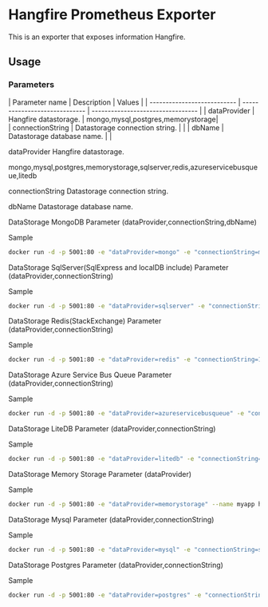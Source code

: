 # Hangfire Prometheus Exporter

This is an exporter that exposes information Hangfire.

Usage
---

### Parameters

| Parameter name               | Description                    | Values                            |                                                                                        | ---------------------------  | -----------------------------  | --------------------------------- |
| dataProvider                 | Hangfire datastorage.          | mongo,mysql,postgres,memorystorage|                                                                                                                  
| connectionString             | Datastorage connection string. |                                   |                                 | dbName                       | Datastorage database name.     |                                   |

dataProvider  Hangfire datastorage.

   mongo,mysql,postgres,memorystorage,sqlserver,redis,azureservicebusqueue,litedb

connectionString  Datastorage connection string.

dbName  Datastorage database name.


DataStorage MongoDB
Parameter (dataProvider,connectionString,dbName)

Sample

```sh
docker run -d -p 5001:80 -e "dataProvider=mongo" -e "connectionString=mongodb://192.168.1.1:27017" -e "dbName=hangfire" --name myapp hangfireExporter
```

DataStorage SqlServer(SqlExpress and localDB include)
Parameter (dataProvider,connectionString)

Sample

```sh
docker run -d -p 5001:80 -e "dataProvider=sqlserver" -e "connectionString=Server=(localdb)\MSSQLLocalDB; database=hangfire; integrated security=True;" --name myapp hangfireExporter
```

DataStorage Redis(StackExchange)
Parameter (dataProvider,connectionString)

Sample

```sh
docker run -d -p 5001:80 -e "dataProvider=redis" -e "connectionString=192.168.1.1:6379" --name myapp hangfireExporter
```


DataStorage Azure Service Bus Queue
Parameter (dataProvider,connectionString)

Sample
```sh
docker run -d -p 5001:80 -e "dataProvider=azureservicebusqueue" -e "connectionString=..." --name myapp hangfireExporter
```

DataStorage LiteDB
Parameter (dataProvider,connectionString)

Sample

```sh
docker run -d -p 5001:80 -e "dataProvider=litedb" -e "connectionString=filePath" --name myapp hangfireExporter
```

DataStorage Memory Storage
Parameter (dataProvider)

Sample

```sh
docker run -d -p 5001:80 -e "dataProvider=memorystorage" --name myapp hangfireExporter
```


DataStorage Mysql
Parameter (dataProvider,connectionString)

Sample

```sh
docker run -d -p 5001:80 -e "dataProvider=mysql" -e "connectionString=server=192.168.1.1;uid=root;pwd=admin;database=hangfire;Allow User Variables=True" --name myapp hangfireExporter
```


DataStorage Postgres
Parameter (dataProvider,connectionString)

Sample

```sh
docker run -d -p 5001:80 -e "dataProvider=postgres" -e "connectionString=User ID = postgres; Password = password; Host = 192.168.1.1; Port = 5432; Database = hangfire;" --name myapp hangfireExporter
```

